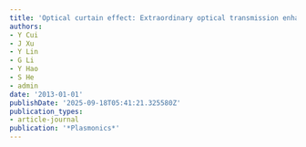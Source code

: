 ```yaml
---
title: 'Optical curtain effect: Extraordinary optical transmission enhanced by antireflection'
authors:
- Y Cui
- J Xu
- Y Lin
- G Li
- Y Hao
- S He
- admin
date: '2013-01-01'
publishDate: '2025-09-18T05:41:21.325580Z'
publication_types:
- article-journal
publication: '*Plasmonics*'
---
```

